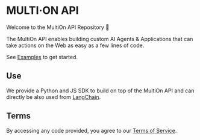 # MULTI·ON API 

Welcome to the MultiOn API Repository 🚀

The MultiOn API enables building custom AI Agents & Applications that can take actions on the Web as easy as a few lines of code.

See [Examples](https://github.com/MULTI-ON/api/tree/main/examples) to get started.


## Use
We provide a Python and JS SDK to build on top of the MultiOn API and can directly be also used from [LangChain](https://python.langchain.com/docs/integrations/toolkits/multion).


## Terms
By accessing any code provided, you agree to our [Terms of Service](https://www.notion.so/multion/Terms-of-Use-83d64a46cd2c4a66aacff2c29b02ef70).
